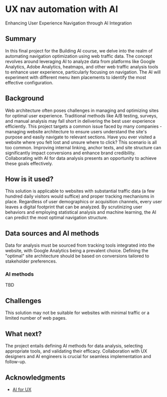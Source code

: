 # UX nav automation with AI

Enhancing User Experience Navigation through AI Integration

## Summary

In this final project for the Building AI course, we delve into the realm of automating navigation optimization using web traffic data. The concept revolves around leveraging AI to analyze data from platforms like Google Analytics, Adobe Analytics, heatmaps, and other web traffic analysis tools to enhance user experience, particularly focusing on navigation. The AI will experiment with different menu item placements to identify the most effective configuration.

## Background

Web architecture often poses challenges in managing and optimizing sites for optimal user experience. Traditional methods like A/B testing, surveys, and manual analysis may fall short in delivering the best user experience efficiently. This project targets a common issue faced by many companies - managing website architecture to ensure users understand the site's purpose and easily navigate to relevant sections. Have you ever visited a website where you felt lost and unsure where to click? This scenario is all too common.
Improving internal linking, anchor texts, and site structure can significantly impact conversions and enhance brand credibility. Collaborating with AI for data analysis presents an opportunity to achieve these goals effectively.


## How is it used?

This solution is applicable to websites with substantial traffic data (a few hundred daily visitors would suffice) and proper tracking mechanisms in place. Regardless of user demographics or acquisition channels, every user leaves a digital footprint that can be analyzed. By scrutinizing user behaviors and employing statistical analysis and machine learning, the AI can predict the most optimal navigation structure.


## Data sources and AI methods

Data for analysis must be sourced from tracking tools integrated into the website, with Google Analytics being a prevalent choice. Defining the "optimal" site architecture should be based on conversions tailored to stakeholder preferences.

### AI methods
TBD


## Challenges

This solution may not be suitable for websites with minimal traffic or a limited number of web pages.


## What next?

The project entails defining AI methods for data analysis, selecting appropriate tools, and validating their efficacy. Collaboration with UX designers and AI engineers is crucial for seamless implementation and follow-up.

## Acknowledgments

* [AI for UX](https://www.nngroup.com/articles/ai-ux-getting-started/)
